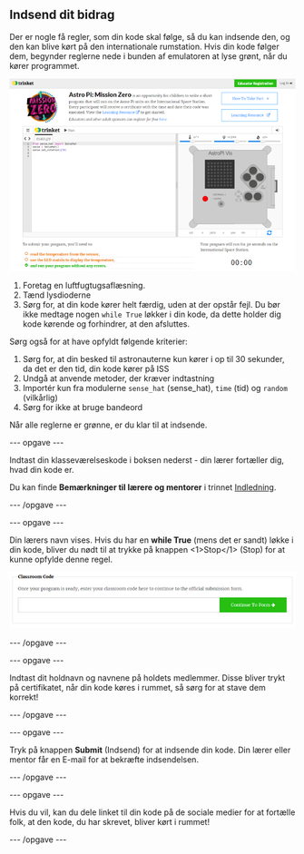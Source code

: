 ## Indsend dit bidrag

Der er nogle få regler, som din kode skal følge, så du kan indsende den, og den kan blive kørt på den internationale rumstation. Hvis din kode følger dem, begynder reglerne nede i bunden af emulatoren at lyse grønt, når du kører programmet.

![Validering](images/validation.png)

1. Foretag en luftfugtugsaflæsning.
2. Tænd lysdioderne
3. Sørg for, at din kode kører helt færdig, uden at der opstår fejl. Du bør ikke medtage nogen ` while True ` løkker i din kode, da dette holder dig kode kørende og forhindrer, at den afsluttes.

Sørg også for at have opfyldt følgende kriterier:

1. Sørg for, at din besked til astronauterne kun kører i op til 30 sekunder, da det er den tid, din kode kører på ISS
2. Undgå at anvende metoder, der kræver indtastning
3. Importér kun fra modulerne `sense_hat` (sense_hat), `time` (tid) og `random` (vilkårlig)
4. Sørg for ikke at bruge bandeord

Når alle reglerne er grønne, er du klar til at indsende.

\--- opgave \---

Indtast din klasseværelseskode i boksen nederst - din lærer fortæller dig, hvad din kode er.

Du kan finde **Bemærkninger til lærere og mentorer** i trinnet [Indledning](https://projects.raspberrypi.org/en/projects/astro-pi-mission-zero/1).

\--- /opgave \---

\--- opgave \---

Din lærers navn vises. Hvis du har en **while True** (mens det er sandt) løkke i din kode, bliver du nødt til at trykke på knappen <1>Stop</1> (Stop) for at kunne opfylde denne regel.

![Fortsæt til formular](images/continue-to-form.png)

\--- /opgave \---

\--- opgave \---

Indtast dit holdnavn og navnene på holdets medlemmer. Disse bliver trykt på certifikatet, når din kode køres i rummet, så sørg for at stave dem korrekt!

\--- /opgave \---

\--- opgave \---

Tryk på knappen **Submit** (Indsend) for at indsende din kode. Din lærer eller mentor får en E-mail for at bekræfte indsendelsen.

\--- /opgave \---

\--- opgave \---

Hvis du vil, kan du dele linket til din kode på de sociale medier for at fortælle folk, at den kode, du har skrevet, bliver kørt i rummet!

\--- /opgave \---